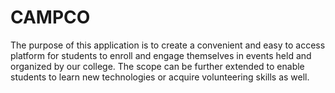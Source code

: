 # CAMPCO

The purpose of this application is to create a convenient and easy to access platform for students to enroll and engage themselves in events held and organized by our college. The scope can be further extended to enable students to learn new technologies or acquire volunteering skills as well.

